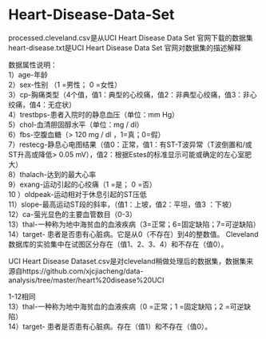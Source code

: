 # Heart-Disease-Data-Set
processed.cleveland.csv是从UCI Heart Disease Data Set 官网下载的数据集  
heart-disease.txt是UCI Heart Disease Data Set 官网对数据集的描述解释  

数据属性说明：  
1）age-年龄  
2）sex-性别 （1 =男性； 0 =女性）  
3）cp-胸痛类型（4个值，值1：典型的心绞痛，值2：非典型心绞痛，值3：非心绞痛，值4：无症状）  
4）trestbps-患者入院时的静息血压（单位：mm Hg）  
5）chol-血清胆固醇水平（单位：mg / dl）  
6）fbs-空腹血糖（> 120 mg / dl ，1=真；0=假）  
7）restecg-静息心电图结果（值0：正常，值1：有ST-T波异常（T波倒置和/或ST升高或降低> 0.05 mV），值2：根据Estes的标准显示可能或确定的左心室肥大）  
8）thalach-达到的最大心率  
9）exang-运动引起的心绞痛（1 =是； 0 =否）  
10 ）oldpeak-运动相对于休息引起的ST压低  
11）slope-最高运动ST段的斜率，（值1：上坡，值2：平坦，值3 ：下坡）  
12）ca-萤光显色的主要血管数目（0-3）  
13）thal-一种称为地中海贫血的血液疾病（3=正常；6=固定缺陷；7=可逆缺陷）  
14）target- 患者是否患有心脏病。它是从0（不存在）到4的整数值。 Cleveland 数据库的实验集中在试图区分存在（值1、2、3、4）和不存在（值0）。
  
  
UCI Heart Disease Dataset.csv是对cleveland稍做处理后的数据集，数据集来源自https://github.com/xjcjiacheng/data-analysis/tree/master/heart%20disease%20UCI   

1-12相同  
13）thal-一种称为地中海贫血的血液疾病（0 =正常；1 =固定缺陷；2 =可逆缺陷）  
14）target- 患者是否患有心脏病。存在（值1）和不存在（值0）。  
